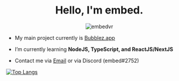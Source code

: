 <h1 align="center">Hello, I'm embed.</h1>
<p align="center"> <img src="https://komarev.com/ghpvc/?username=embedvr" alt="embedvr" /> </p>

- My main project currently is [Bubblez.app](https://bubblez.app)

- I’m currently learning **NodeJS, TypeScript, and ReactJS/NextJS**

- Contact me via [Email](mailto:brydon@astolfo.co) or via Discord (embed#2752)


[![Top Langs](https://github-readme-stats.vercel.app/api/top-langs/?username=embedvr)](https://github.com/anuraghazra/github-readme-stats)

